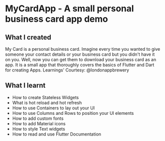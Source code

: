 # MyCardApp - A small personal business card app demo

## What I created
My Card is a personal business card. Imagine every time you wanted to give someone your contact details or your business card but you didn't have it on you. Well, now you can get them to download your business card as an app. It is a small app that thoroughly covers the basics of Flutter and Dart for creating Apps.
Learnings' Courtesy: @londonappbrewery

## What I learnt
- How to create Stateless Widgets
- What is hot reload and hot refresh
- How to use Containers to lay out your UI
- How to use Columns and Rows to position your UI elements
- How to add custom fonts
- How to add Material icons
- How to style Text widgets
- How to read and use Flutter Documentation
